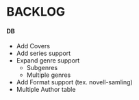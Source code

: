 # BACKLOG

#### DB
* Add Covers
* Add series support
* Expand genre support
  * Subgenres
  * Multiple genres
* Add Format support (tex. novell-samling)
* Multiple Author table
